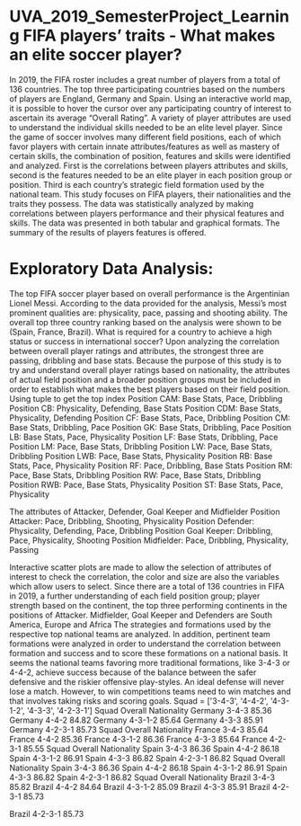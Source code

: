 # UVA_2019_SemesterProject_Learning FIFA players’ traits - What makes an elite soccer player?
In 2019, the FIFA roster includes a great number of players from a total of 136 countries. The top three participating countries based on the numbers of players are England, Germany and Spain. Using an interactive world map, it is possible to hover the cursor over any participating country of interest to ascertain its average “Overall Rating”. 
A variety of player attributes are used to understand the individual skills needed to be an elite level player. Since the game of soccer involves many different field positions, each of which favor players with certain innate attributes/features as well as mastery of certain skills, the combination of position, features and skills were identified and analyzed. First is the correlations between players attributes and skills, second is the features needed to be an elite player in each position group or position. Third is each country’s strategic field formation used by the national team.
This study focuses on FIFA players, their nationalities and the traits they possess. The data was statistically analyzed by making correlations between players performance and their physical features and skills. The data was presented in both tabular and graphical formats. The summary of the results of players features is offered.
# Exploratory Data Analysis: 
The top FIFA soccer player based on overall performance is the Argentinian Lionel Messi. According to the data provided for the analysis, Messi’s most prominent qualities are: physicality, pace, passing and shooting ability.
The overall top three country ranking based on the analysis were shown to be (Spain, France, Brazil). What is required for a country to achieve a high status or success in international soccer? Upon analyzing the correlation between overall player ratings and attributes, the strongest three are passing, dribbling and base stats. Because the purpose of this study is to try and understand overall player ratings based on nationality, the attributes of actual field position and a broader position groups must be included in order to establish what makes the best players based on their field position.
Using tuple to get the top index 
Position CAM: Base Stats, Pace, Dribbling
Position CB: Physicality, Defending, Base Stats
Position CDM: Base Stats, Physicality, Defending
Position CF: Base Stats, Pace, Dribbling
Position CM: Base Stats, Dribbling, Pace
Position GK: Base Stats, Dribbling, Pace
Position LB: Base Stats, Pace, Physicality
Position LF: Base Stats, Dribbling, Pace
Position LM: Pace, Base Stats, Dribbling
Position LW: Pace, Base Stats, Dribbling
Position LWB: Pace, Base Stats, Physicality
Position RB: Base Stats, Pace, Physicality
Position RF: Pace, Dribbling, Base Stats
Position RM: Pace, Base Stats, Dribbling
Position RW: Pace, Base Stats, Dribbling
Position RWB: Pace, Base Stats, Physicality
Position ST: Base Stats, Pace, Physicality

The attributes of Attacker, Defender, Goal Keeper and Midfielder
Position Attacker: Pace, Dribbling, Shooting, Physicality
Position Defender: Physicality, Defending, Pace, Dribbling
Position Goal Keeper: Dribbling, Pace, Physicality, Shooting
Position Midfielder: Pace, Dribbling, Physicality, Passing

Interactive scatter plots are made to allow the selection of attributes of interest to check the correlation, the color and size are also the variables which allow users to select. 
Since there are a total of 136 countries in FIFA in 2019, a further understanding of each field position group; player strength based on the continent, the top three performing continents in the positions of Attacker. Midfielder, Goal Keeper and Defenders are South America, Europe and Africa
The strategies and formations used by the respective top national teams are analyzed. In addition, pertinent team formations were analyzed in order to understand the correlation between formation and success and to score these formations on a national basis. 
It seems the national teams favoring more traditional formations, like 3-4-3 or 4-4-2, achieve success because of the balance between the safer defensive and the riskier offensive play-styles. An ideal defense will never lose a match. However, to win competitions teams need to win matches and that involves taking risks and scoring goals. 
Squad = ['3-4-3', '4-4-2', '4-3-1-2', '4-3-3', '4-2-3-1']
Squad Overall
Nationality 
Germany 3-4-3 85.36
Germany 4-4-2 84.82
Germany 4-3-1-2 85.64
Germany 4-3-3 85.91
Germany 4-2-3-1 85.73
Squad Overall
Nationality 
France 3-4-3 85.64
France 4-4-2 85.36
France 4-3-1-2 86.36
France 4-3-3 85.64
France 4-2-3-1 85.55
Squad Overall
Nationality 
Spain 3-4-3 86.36
Spain 4-4-2 86.18
Spain 4-3-1-2 86.91
Spain 4-3-3 86.82
Spain 4-2-3-1 86.82
Squad Overall
Nationality 
Spain 3-4-3 86.36
Spain 4-4-2 86.18
Spain 4-3-1-2 86.91
Spain 4-3-3 86.82
Spain 4-2-3-1 86.82
Squad Overall
Nationality 
Brazil 3-4-3 85.82
Brazil 4-4-2 84.64
Brazil 4-3-1-2 85.09
Brazil 4-3-3 85.91
Brazil 4-2-3-1 85.73

Brazil 4-2-3-1 85.73
